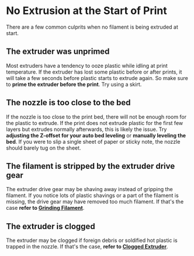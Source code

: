 # No Extrusion at the Start of Print

There are a few common culprits when no filament is being extruded at start.

<!-- TODO: Edit -->
## The extruder was unprimed

Most extruders have a tendency to ooze plastic while idling at print temperature. If the extruder has lost some plastic before or after prints, it will take a few seconds before plastic starts to extrude again. So make sure to **prime the extruder before the print**. Try using a skirt.

## The nozzle is too close to the bed

If the nozzle is too close to the print bed, there will not be enough room for the plastic to extrude. If the print does not extrude plastic for the first few layers but extrudes normally afterwards, this is likely the issue. Try **adjusting the Z-offset for your auto bed leveling** or **manually leveling the bed**. If you were to slip a single sheet of paper or sticky note, the nozzle should barely tug on the sheet.

## The filament is stripped by the extruder drive gear

The extruder drive gear may be shaving away instead of gripping the filament. If you notice lots of plastic shavings or a part of the filament is missing, the drive gear may have removed too much filament. If that's the case **refer to [Grinding Filament](grindingfilament.md)**.

## The extruder is clogged

The extruder may be clogged if foreign debris or soldified hot plastic is trapped in the nozzle. If that's the case, **refer to [Clogged Extruder](cloggedextruder.md)**.
